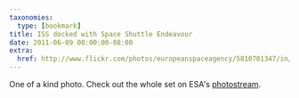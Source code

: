 ```yaml
---
taxonomies:
  type: [bookmark]
title: ISS docked with Space Shuttle Endeavour
date: 2011-06-09 00:00:00-08:00
extra:
  href: http://www.flickr.com/photos/europeanspaceagency/5810701347/in/set-72157626913126676/
---
```

One of a kind photo. Check out the whole set on ESA's [photostream](http://www.flickr.com/photos/europeanspaceagency/sets/72157626913126676/with/5810701347/).
